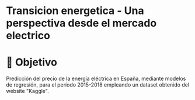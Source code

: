 # Transicion energetica - Una perspectiva desde el mercado electrico
# 🎯 Objetivo

Predicción del precio de la energía eléctrica en España, mediante modelos de regresión, para el período 2015-2018 empleando un dataset obtenido del website "Kaggle".
